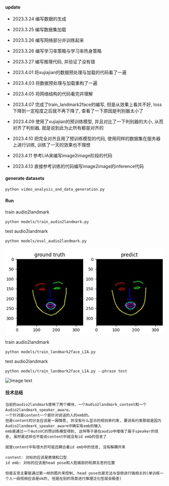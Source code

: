 #### update

- 2023.3.24 编写数据的生成
- 2023.3.25 编写数据集加载
- 2023.3.26 编写网络部分并训练起来
- 2023.3.26 编写学习率策略与学习率热身策略
- 2023.3.27 编写推理代码, 并验证了没有错

- 2023.4.01 将xujiajian的数据预处理与加载的代码看了一遍
- 2023.4.03 将数据预处理与加载重构了一遍
- 2023.4.05 将网络结构的代码看完并理解
- 2023.4.07 完成了train_landmark2face的编写, 但是从效果上看并不好, loss下降到一定程度之后就不再下降了, 查看了一下原因是判别器太小了
- 2023.4.09 使用了xujiajian的预训练模型, 并且对比了一下判别器的大小, 从而对齐了判别器, 就是说到此为止所有都是对齐的

- 2023.4.10 把完全对齐且用了预训练模型的代码, 使用同样的数据集在服务器上进行训练, 训练了一天的效果也不理想
- 2023.4.11 参考LIA来编写image2image阶段的代码

- 2023.4.13 直接参考训练的代码编写image2image的inference代码



#### generate datasets
```
python video_analysis_and_data_generation.py
```

#### Run

train audio2landmark
```
python models/train_audio2landmark.py
```

test audio2landmark
```
python models/eval_audio2landmark.py
```
![Image text](examples/audio2landmark_test1.png)


train audio2landmark
```
python models/train_landmark2face_LIA.py
```

test audio2landmark
```
python models/train_landmark2face_LIA.py --phrase test
```
![Image text](examples/landmark2face.gif)


#### 技术总结
```
当前的audio2landmark使用了两个模块，一个Audio2landmark_content和一个Audio2landmark_speaker_aware。
一个针对是content一个是针对说话的人的emb的。
但是content的分支应该是一厢情愿, 并没有什么显示的规则来约束, 要说有约束那就是因为Audio2landmark_speaker_aware中确实有emb的输入
emb是通过一个AutoVC的预训练模型得到, 这样等于是在audio中增强了属于speaker的信息, 虽然是这样也不能说content中就没有id emb的信息了

就是content中有很大的可能还耦合着id emb中的信息, 没有解耦开来

content: 对标的应该是表情和口型
id emb: 对标的应该是head pose和人脸面部的轮廓五官的位置

但是五官主要是通过第一帧的图片来控制, head pose也是无法与音频进行强相关的(单训练一个人一段视频应该是ok的, 但是在别的场景进行推理泛化性就会极差)
```















